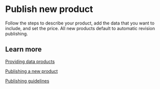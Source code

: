 # Publish new product<a name="hp-products-publish-new-product"></a>

Follow the steps to describe your product, add the data that you want to include, and set the price\. All new products default to automatic revision publishing\.

## Learn more<a name="hp-products-page-learn"></a>

[Providing data products](https://docs.aws.amazon.com/data-exchange/latest/userguide/providing-data-sets.html)

[Publishing a new product](https://docs.aws.amazon.com/data-exchange/latest/userguide/publishing-products.html)

[Publishing guidelines](https://docs.aws.amazon.com/data-exchange/latest/userguide/publishing-guidelines.html)